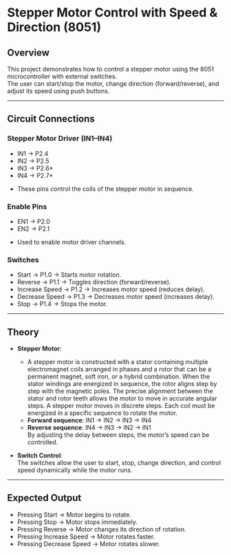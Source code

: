 # **Stepper Motor Control with Speed & Direction (8051)**

## Overview
This project demonstrates how to control a stepper motor using the 8051 microcontroller with external switches.  
The user can start/stop the motor, change direction (forward/reverse), and adjust its speed using push buttons.

---

## Circuit Connections

### Stepper Motor Driver (IN1–IN4)
* IN1 → P2.4 
* IN2 → P2.5 
* IN3 → P2.6* 
* IN4 → P2.7* 
- These pins control the coils of the stepper motor in sequence.  

### Enable Pins
* EN1 → P2.0
* EN2 → P2.1  
- Used to enable motor driver channels.  

### Switches
* Start → P1.0 → Starts motor rotation.  
* Reverse → P1.1 → Toggles direction (forward/reverse).  
* Increase Speed → P1.2 → Increases motor speed (reduces delay).  
* Decrease Speed → P1.3 → Decreases motor speed (increases delay).  
* Stop → P1.4 → Stops the motor.  

---

## Theory

* **Stepper Motor**:
  * A stepper motor is constructed with a stator containing multiple electromagnet coils arranged in phases and a rotor that can be a permanent magnet, soft iron, or a hybrid combination. When the stator windings are energized in sequence, the rotor aligns step by step with the magnetic poles. The precise alignment between the stator and rotor teeth allows the motor to move in accurate angular steps.
A stepper motor moves in discrete steps. Each coil must be energized in a specific sequence to rotate the motor.  
  * **Forward sequence**: IN1 → IN2 → IN3 → IN4  
  * **Reverse sequence**: IN4 → IN3 → IN2 → IN1  
 By adjusting the delay between steps, the motor’s speed can be controlled.  

* **Switch Control**:  
  The switches allow the user to start, stop, change direction, and control speed dynamically while the motor runs.  

---

## Expected Output
* Pressing Start → Motor begins to rotate.  
* Pressing Stop → Motor stops immediately.  
* Pressing Reverse → Motor changes its direction of rotation.  
* Pressing Increase Speed → Motor rotates faster.  
* Pressing Decrease Speed → Motor rotates slower.  

